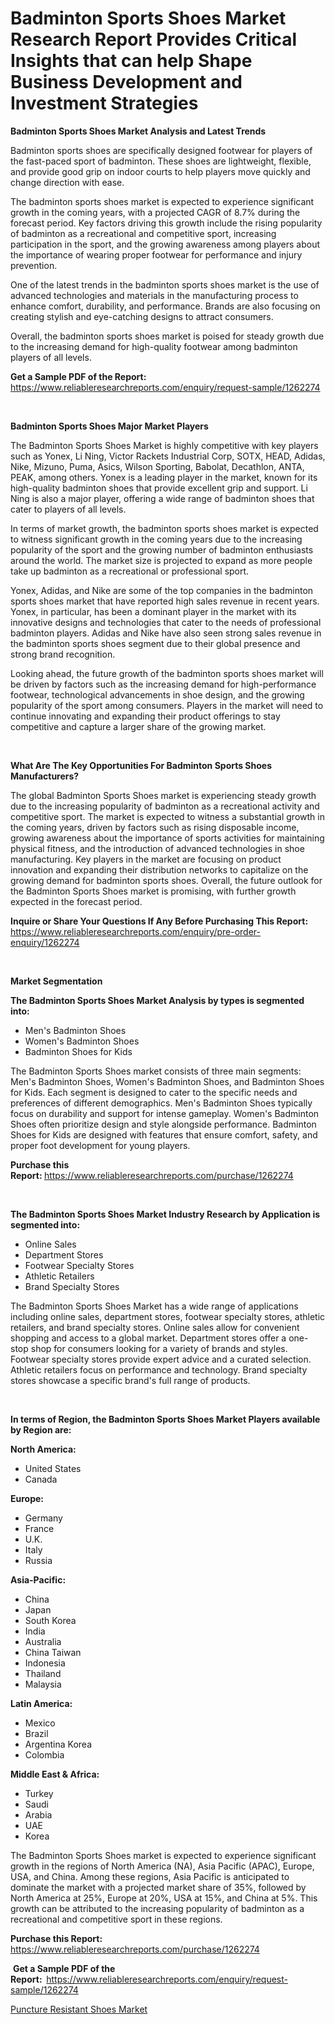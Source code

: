 <p><h1>Badminton Sports Shoes Market Research Report Provides Critical Insights that can help Shape Business Development and Investment Strategies</h1></p><p><strong>Badminton Sports Shoes Market Analysis and Latest Trends</strong></p>
<p><p>Badminton sports shoes are specifically designed footwear for players of the fast-paced sport of badminton. These shoes are lightweight, flexible, and provide good grip on indoor courts to help players move quickly and change direction with ease.</p><p>The badminton sports shoes market is expected to experience significant growth in the coming years, with a projected CAGR of 8.7% during the forecast period. Key factors driving this growth include the rising popularity of badminton as a recreational and competitive sport, increasing participation in the sport, and the growing awareness among players about the importance of wearing proper footwear for performance and injury prevention.</p><p>One of the latest trends in the badminton sports shoes market is the use of advanced technologies and materials in the manufacturing process to enhance comfort, durability, and performance. Brands are also focusing on creating stylish and eye-catching designs to attract consumers.</p><p>Overall, the badminton sports shoes market is poised for steady growth due to the increasing demand for high-quality footwear among badminton players of all levels.</p></p>
<p><strong>Get a Sample PDF of the Report:&nbsp;</strong> <a href="https://www.reliableresearchreports.com/enquiry/request-sample/1262274">https://www.reliableresearchreports.com/enquiry/request-sample/1262274</a></p>
<p>&nbsp;</p>
<p><strong>Badminton Sports Shoes Major Market Players</strong></p>
<p><p>The Badminton Sports Shoes Market is highly competitive with key players such as Yonex, Li Ning, Victor Rackets Industrial Corp, SOTX, HEAD, Adidas, Nike, Mizuno, Puma, Asics, Wilson Sporting, Babolat, Decathlon, ANTA, PEAK, among others. Yonex is a leading player in the market, known for its high-quality badminton shoes that provide excellent grip and support. Li Ning is also a major player, offering a wide range of badminton shoes that cater to players of all levels.</p><p>In terms of market growth, the badminton sports shoes market is expected to witness significant growth in the coming years due to the increasing popularity of the sport and the growing number of badminton enthusiasts around the world. The market size is projected to expand as more people take up badminton as a recreational or professional sport.</p><p>Yonex, Adidas, and Nike are some of the top companies in the badminton sports shoes market that have reported high sales revenue in recent years. Yonex, in particular, has been a dominant player in the market with its innovative designs and technologies that cater to the needs of professional badminton players. Adidas and Nike have also seen strong sales revenue in the badminton sports shoes segment due to their global presence and strong brand recognition.</p><p>Looking ahead, the future growth of the badminton sports shoes market will be driven by factors such as the increasing demand for high-performance footwear, technological advancements in shoe design, and the growing popularity of the sport among consumers. Players in the market will need to continue innovating and expanding their product offerings to stay competitive and capture a larger share of the growing market.</p></p>
<p>&nbsp;</p>
<p><strong>What Are The Key Opportunities For Badminton Sports Shoes Manufacturers?</strong></p>
<p><p>The global Badminton Sports Shoes market is experiencing steady growth due to the increasing popularity of badminton as a recreational activity and competitive sport. The market is expected to witness a substantial growth in the coming years, driven by factors such as rising disposable income, growing awareness about the importance of sports activities for maintaining physical fitness, and the introduction of advanced technologies in shoe manufacturing. Key players in the market are focusing on product innovation and expanding their distribution networks to capitalize on the growing demand for badminton sports shoes. Overall, the future outlook for the Badminton Sports Shoes market is promising, with further growth expected in the forecast period.</p></p>
<p><strong>Inquire or Share Your Questions If Any Before Purchasing This Report:</strong> <a href="https://www.reliableresearchreports.com/enquiry/pre-order-enquiry/1262274">https://www.reliableresearchreports.com/enquiry/pre-order-enquiry/1262274</a></p>
<p>&nbsp;</p>
<p><strong>Market Segmentation</strong></p>
<p><strong>The Badminton Sports Shoes Market Analysis by types is segmented into:</strong></p>
<p><ul><li>Men's Badminton Shoes</li><li>Women's Badminton Shoes</li><li>Badminton Shoes for Kids</li></ul></p>
<p><p>The Badminton Sports Shoes market consists of three main segments: Men's Badminton Shoes, Women's Badminton Shoes, and Badminton Shoes for Kids. Each segment is designed to cater to the specific needs and preferences of different demographics. Men's Badminton Shoes typically focus on durability and support for intense gameplay. Women's Badminton Shoes often prioritize design and style alongside performance. Badminton Shoes for Kids are designed with features that ensure comfort, safety, and proper foot development for young players.</p></p>
<p><strong>Purchase this Report:&nbsp;</strong><a href="https://www.reliableresearchreports.com/purchase/1262274">https://www.reliableresearchreports.com/purchase/1262274</a></p>
<p>&nbsp;</p>
<p><strong>The Badminton Sports Shoes Market Industry Research by Application is segmented into:</strong></p>
<p><ul><li>Online Sales</li><li>Department Stores</li><li>Footwear Specialty Stores</li><li>Athletic Retailers</li><li>Brand Specialty Stores</li></ul></p>
<p><p>The Badminton Sports Shoes Market has a wide range of applications including online sales, department stores, footwear specialty stores, athletic retailers, and brand specialty stores. Online sales allow for convenient shopping and access to a global market. Department stores offer a one-stop shop for consumers looking for a variety of brands and styles. Footwear specialty stores provide expert advice and a curated selection. Athletic retailers focus on performance and technology. Brand specialty stores showcase a specific brand's full range of products.</p></p>
<p>&nbsp;</p>
<p><strong>In terms of Region, the Badminton Sports Shoes Market Players available by Region are:</strong></p>
<p>
    <p> <strong> North America: </strong>
        <ul>
            <li>United States</li>
            <li>Canada</li>
        </ul>
        </p> 
    <p> <strong> Europe: </strong>
        <ul>
            <li>Germany</li>
            <li>France</li>
            <li>U.K.</li>
            <li>Italy</li>
            <li>Russia</li>
        </ul>
        </p> 
    <p> <strong> Asia-Pacific: </strong>
        <ul>
            <li>China</li>
            <li>Japan</li>
            <li>South Korea</li>
            <li>India</li>
            <li>Australia</li>
            <li>China Taiwan</li>
            <li>Indonesia</li>
            <li>Thailand</li>
            <li>Malaysia</li>
        </ul>
        </p> 
    <p> <strong> Latin America: </strong>
        <ul>
            <li>Mexico</li>
            <li>Brazil</li>
            <li>Argentina Korea</li>
            <li>Colombia</li>
        </ul>
        </p> 
    <p> <strong> Middle East & Africa: </strong>
        <ul>
            <li>Turkey</li>
            <li>Saudi</li>
            <li>Arabia</li>
            <li>UAE</li>
            <li>Korea</li>
        </ul>
    </p>
    </p>
<p><p>The Badminton Sports Shoes market is expected to experience significant growth in the regions of North America (NA), Asia Pacific (APAC), Europe, USA, and China. Among these regions, Asia Pacific is anticipated to dominate the market with a projected market share of 35%, followed by North America at 25%, Europe at 20%, USA at 15%, and China at 5%. This growth can be attributed to the increasing popularity of badminton as a recreational and competitive sport in these regions.</p></p>
<p><strong>Purchase this Report: </strong><a href="https://www.reliableresearchreports.com/purchase/1262274">https://www.reliableresearchreports.com/purchase/1262274</a></p>
<p>&nbsp;<strong>Get a Sample PDF of the Report:&nbsp;&nbsp;</strong><a href="https://www.reliableresearchreports.com/enquiry/request-sample/1262274">https://www.reliableresearchreports.com/enquiry/request-sample/1262274</a></p>
<p><strong></strong></p>
<p><p><a href="https://github.com/wwwkeltoum/Market-Research-Report-List-2/blob/main/puncture-resistant-shoes-market.md">Puncture Resistant Shoes Market</a></p></p>